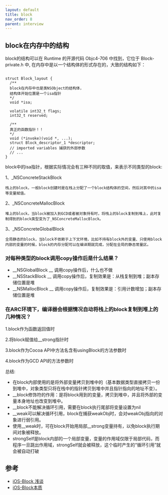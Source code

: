 ```yaml
---
layout: default
title: block
nav_order: 8
parent: interview
---
```


## block在内存中的结构
block的结构可以在 Runtime 的开源代码 Objc4-706 中找到，它位于 Block-private.h 中, 在内存中是以一个结构体的形式存在的，大致的结构如下：

~~~

struct Block_layout {
  /**
  block在内存中也是类NSObject的结构体，
  结构体开始位置是一个isa指针
  */
  void *isa;
  
  volatile int32_t flags;
  int32_t reserved;
  
  /**
  真正的函数指针！！
  */
  void (*invoke)(void *, ...);
  struct Block_descriptor_1 *descriptor;
  // imported variables 捕获的外部参数
  // ...
}

~~~

block中的isa指针，根据实际情况会有三种不同的取值，来表示不同类型的block:

1、_NSConcreteStackBlock

    栈上的block，一般block创建时是在栈上分配了一个block结构体的空间，然后对其中的isa等变量赋值。

2、_NSConcreteMallocBlock

    堆上的block，当block被加入到GCD或者被对象持有时，将栈上的block复制到堆上，此时复制得到的block类型变为了_NSConcreteMallocBlock。

3、_NSConcreteGlobalBlock

    全局静态的block，当block不依赖于上下文环境，比如不持有block外的变量、只使用block内部的变量的时候，block的内存分配可以在编译期就完成，分配在全局的静态常量区。


### 对每种类型的block调用copy操作后是什么结果？
- __NSGlobalBlock __ 调用copy操作后，什么也不做
- __NSStackBlock __ 调用copy操作后，复制效果是：从栈复制到堆；副本存储位置是堆
- __NSMallocBlock __ 调用copy操作后，复制效果是：引用计数增加；副本存储位置是堆

### 在ARC环境下，编译器会根据情况自动将栈上的block复制到堆上的几种情况？

1.block作为函数返回值时

2.将block赋值给__strong指针时

3.block作为Cocoa API中方法名含有usingBlock的方法参数时

4.block作为GCD API的方法参数时


总结:
- 在block内部使用的是将外部变量拷贝到堆中的（基本数据类型直接拷贝一份到堆中，对象类型只将在栈中的指针拷贝到堆中并且指针指向的地址不变）。
- __block修饰符的作用：是将block用到的变量，拷贝到堆中，并且将外部的变量本身地址也改变到堆中。
- __block不能解决循环引用，需要在block执行尾部将变量设置为nil
- __weak可以解决循环引用，block在捕获weakObj时，会对weakObj指向的对象进行弱引用。
- 使用__weak时，可在block开始用局部__strong变量持有，以免block执行期间对象被释放。
- strongSelf是block内部的一个局部变量，变量的作用域仅限于局部代码，而程序一旦跳出作用域，strongSelf就会被释放，这个临时产生的“循环引用”就会被自动打破

## 参考
- [iOS-Block 浅谈](https://www.jianshu.com/p/25a7ba546eac)
- [iOS-Block本质](https://www.jianshu.com/p/4e79e9a0dd82)

